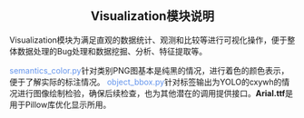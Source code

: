 ## <div align="center">Visualization模块说明</div>

Visualization模块为满足直观的数据统计、观测和比较等进行可视化操作，便于整体数据处理的Bug处理和数据挖掘、分析、特征提取等。

<font color=CornflowerBlue>semantics_color.py</font>针对类别PNG图基本是纯黑的情况，进行着色的颜色表示，便于了解实际的标注情况。
<font color=CornflowerBlue>object_bbox.py</font>针对标签输出为YOLO的cxywh的情况进行图像绘制检验，确保后续检查，也为其他潜在的调用提供接口。<b>Arial.ttf</b>是用于Pillow库优化显示所用。
